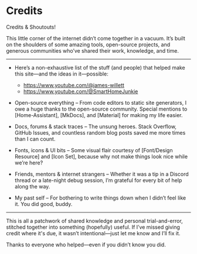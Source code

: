 # Credits

Credits & Shoutouts!

This little corner of the internet didn’t come together in a vacuum. It’s built on the shoulders of some amazing tools, open-source projects, and generous communities who’ve shared their work, knowledge, and time.

---

- Here’s a non-exhaustive list of the stuff (and people) that helped make this site—and the ideas in it—possible:

    - https://www.youtube.com/@james-willett
    - https://www.youtube.com/@SmartHomeJunkie

- Open-source everything – From code editors to static site generators, I owe a huge thanks to the open-source community. Special mentions to [Home-Assistant], [MkDocs], and [Material] for making my life easier.

- Docs, forums & stack traces – The unsung heroes. Stack Overflow, GitHub Issues, and countless random blog posts saved me more times than I can count.

- Fonts, icons & UI bits – Some visual flair courtesy of [Font/Design Resource] and [Icon Set], because why not make things look nice while we’re here?

- Friends, mentors & internet strangers – Whether it was a tip in a Discord thread or a late-night debug session, I’m grateful for every bit of help along the way.

- My past self – For bothering to write things down when I didn’t feel like it. You did good, buddy.

---

This is all a patchwork of shared knowledge and personal trial-and-error, stitched together into something (hopefully) useful. If I’ve missed giving credit where it's due, it wasn’t intentional—just let me know and I’ll fix it.  

Thanks to everyone who helped—even if you didn’t know you did.